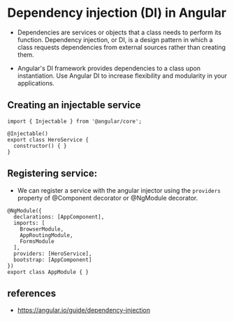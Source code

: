# Dependency injection (DI) in Angular

- Dependencies are services or objects that a class needs to perform its function. Dependency injection, or DI, is a design pattern in which a class requests dependencies from external sources rather than creating them.

- Angular's DI framework provides dependencies to a class upon instantiation. Use Angular DI to increase flexibility and modularity in your applications.

## Creating an injectable service

```
import { Injectable } from '@angular/core';

@Injectable()
export class HeroService {
  constructor() { }
}
```

## Registering service:
- We can register a service with the angular injector using the `providers` property of @Component decorator or @NgModule decorator.

```
@NgModule({
  declarations: [AppComponent],
  imports: [
    BrowserModule,
    AppRoutingModule,
    FormsModule
  ],
  providers: [HeroService],
  bootstrap: [AppComponent]
})
export class AppModule { }
```

## references
-  https://angular.io/guide/dependency-injection